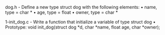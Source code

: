 dog.h - Define a new type struct dog with the following elements:
       • name, type = char *
       • age, type = float
       • owner, type = char *

1-init_dog.c - Write a function that initialize a variable of type struct dog
	• Prototype: void init_dog(struct dog *d, char *name, float age, char *owner);

